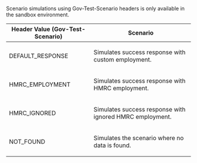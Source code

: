 <p>Scenario simulations using Gov-Test-Scenario headers is only available in the sandbox environment.</p>
<table>
    <thead>
        <tr>
            <th>Header Value (Gov-Test-Scenario)</th>
            <th>Scenario</th>
        </tr>
    </thead>
    <tbody>
        <tr>
            <td><p>DEFAULT_RESPONSE</p></td>
            <td><p>Simulates success response with custom employment.</p></td>
        </tr>
        <tr>
            <td><p>HMRC_EMPLOYMENT</p></td>
            <td><p>Simulates success response with HMRC employment.</p></td>
        </tr>
        <tr>
            <td><p>HMRC_IGNORED</p></td>
            <td><p>Simulates success response with ignored HMRC employment.</p></td>
        </tr>
        <tr>
            <td><p>NOT_FOUND</p></td>
            <td><p>Simulates the scenario where no data is found.</p></td>
        </tr>
    </tbody>
</table>